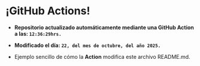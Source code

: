 # ¡GitHub Actions!
* **Repositorio actualizado automáticamente mediante una GitHub Action a las: `12:36:29hrs.`**
* **Modificado el día: `22, del mes de octubre, del año 2025.`**

* Ejemplo sencillo de cómo la **Action** modifica este archivo README.md.
